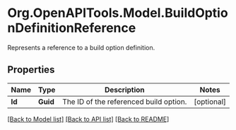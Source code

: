 # Org.OpenAPITools.Model.BuildOptionDefinitionReference
Represents a reference to a build option definition.

## Properties

Name | Type | Description | Notes
------------ | ------------- | ------------- | -------------
**Id** | **Guid** | The ID of the referenced build option. | [optional] 

[[Back to Model list]](../README.md#documentation-for-models) [[Back to API list]](../README.md#documentation-for-api-endpoints) [[Back to README]](../README.md)

